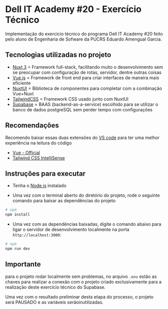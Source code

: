 # Dell IT Academy #20 - Exercício Técnico

Implementação do exercício técnico do programa Dell IT Academy #20 feito pelo aluno de Engenharia de Sofware da PUCRS Eduardo Amengual Garcia.

## Tecnologias utilizadas no projeto

- [Nuxt 3](https://nuxt.com/) = Framework full-stack, facilitando muito o desenvolvimento sem se preocupar com configuração de rotas, servidor, dentre outras coisas
- [Vue.js](https://vuejs.org/) = Framework de front end para criar interfaces de maneira mais eficiente
- [NuxtUI](https://ui.nuxt.com/) = Biblioteca de componentes para completar com a combinação Vue+Nuxt
- [TailwindCSS](https://tailwindcss.com/) = Framework CSS usado junto com NuxtUI
- [Supabase](https://supabase.com/) = BAAS (backend-as-a-service) escolhido para se utilizar o banco de dados postgreSQL sem perder tempo com configurações

## Recomendações

Recomendo baixar essas duas extensões do [VS code](https://code.visualstudio.com/) para ter uma melhor experiência na leitura do código

- [Vue - Official](https://marketplace.visualstudio.com/items?itemName=Vue.volar)
- [Tailwind CSS IntelliSense](https://marketplace.visualstudio.com/items?itemName=bradlc.vscode-tailwindcss)

## Instruções para executar

- Tenha o [Node.js](https://nodejs.org/en) instalado

- Uma vez com o terminal aberto do diretório do projeto, rode o seguinte comando para baixar as dependências do projeto

```bash
# npm
npm install
```

- Uma vez com as dependências baixadas, digite o comando abaixo para ligar o servidor de desenvolvimento localmente na porta `http://localhost:3000`:

```bash
# npm
npm run dev
```

## Importante

para o projeto rodar localmente sem problemas, no arquivo `.env` estão as chaves para realizar a conexão com o projeto criado exclusivamente para a realização deste exercício técnico do Supabase.

Uma vez com o resultado preliminar desta etapa do processo, o projeto será PAUSADO e as variáveis serãoinutilizadas.
